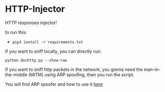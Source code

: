 # HTTP-Injector
HTTP responses injector!

to run this:

- `pip3 install -r requirements.txt`

If you want to sniff locally, you can directly run:

```
python dochttp.py --show-raw
```

If you want to sniff http packets in the network, you gonna need the man-in-the-middle (MITM) using ARP spoofing, then you run the script.

You will find ARP spoofer and how to use it [here](https://github.com/BLACK-BUG-HKRS/ARP-spoofer)
